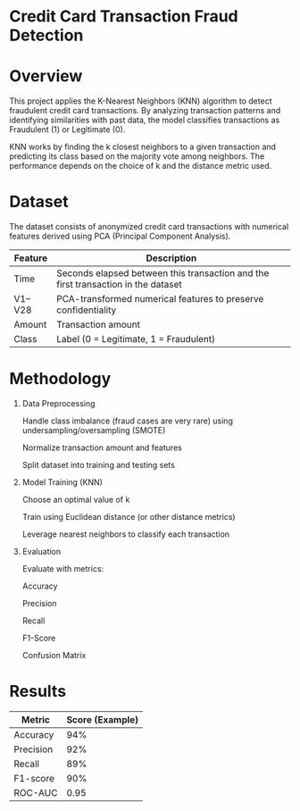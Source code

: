 # Credit Card Transaction Fraud Detection
# Overview

This project applies the K-Nearest Neighbors (KNN) algorithm to detect fraudulent credit card transactions. By analyzing transaction patterns and identifying similarities with past data, the model classifies transactions as Fraudulent (1) or Legitimate (0).

KNN works by finding the k closest neighbors to a given transaction and predicting its class based on the majority vote among neighbors. The performance depends on the choice of k and the distance metric used.

# Dataset

The dataset consists of anonymized credit card transactions with numerical features derived using PCA (Principal Component Analysis).

| Feature | Description                                                                       |
| ------- | --------------------------------------------------------------------------------- |
| Time    | Seconds elapsed between this transaction and the first transaction in the dataset |
| V1–V28  | PCA-transformed numerical features to preserve confidentiality                    |
| Amount  | Transaction amount                                                                |
| Class   | Label (0 = Legitimate, 1 = Fraudulent)                                            |

# Methodology

1. Data Preprocessing

    Handle class imbalance (fraud cases are very rare) using undersampling/oversampling (SMOTE)

    Normalize transaction amount and features

    Split dataset into training and testing sets

2. Model Training (KNN)

    Choose an optimal value of k

    Train using Euclidean distance (or other distance metrics)

    Leverage nearest neighbors to classify each transaction

3. Evaluation

    Evaluate with metrics:

    Accuracy
  
    Precision

    Recall

    F1-Score

    Confusion Matrix

# Results

| Metric    | Score (Example) |
| --------- | --------------- |
| Accuracy  | 94%             |
| Precision | 92%             |
| Recall    | 89%             |
| F1-score  | 90%             |
| ROC-AUC   | 0.95            |
